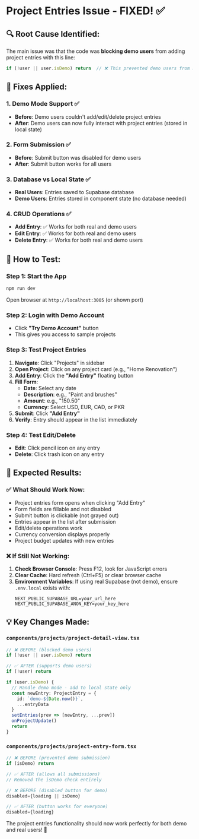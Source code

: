# Project Entries Issue - FIXED! ✅

## 🔍 **Root Cause Identified:**

The main issue was that the code was **blocking demo users** from adding project entries with this line:
```typescript
if (!user || user.isDemo) return  // ❌ This prevented demo users from adding entries
```

## 🔧 **Fixes Applied:**

### 1. **Demo Mode Support** ✅
- **Before**: Demo users couldn't add/edit/delete project entries
- **After**: Demo users can now fully interact with project entries (stored in local state)

### 2. **Form Submission** ✅
- **Before**: Submit button was disabled for demo users
- **After**: Submit button works for all users

### 3. **Database vs Local State** ✅
- **Real Users**: Entries saved to Supabase database
- **Demo Users**: Entries stored in component state (no database needed)

### 4. **CRUD Operations** ✅
- **Add Entry**: ✅ Works for both real and demo users
- **Edit Entry**: ✅ Works for both real and demo users  
- **Delete Entry**: ✅ Works for both real and demo users

## 🧪 **How to Test:**

### Step 1: Start the App
```bash
npm run dev
```
Open browser at `http://localhost:3005` (or shown port)

### Step 2: Login with Demo Account
- Click **"Try Demo Account"** button
- This gives you access to sample projects

### Step 3: Test Project Entries
1. **Navigate**: Click "Projects" in sidebar
2. **Open Project**: Click on any project card (e.g., "Home Renovation")
3. **Add Entry**: Click the **"Add Entry"** floating button
4. **Fill Form**:
   - **Date**: Select any date
   - **Description**: e.g., "Paint and brushes"
   - **Amount**: e.g., "150.50"
   - **Currency**: Select USD, EUR, CAD, or PKR
5. **Submit**: Click **"Add Entry"**
6. **Verify**: Entry should appear in the list immediately

### Step 4: Test Edit/Delete
- **Edit**: Click pencil icon on any entry
- **Delete**: Click trash icon on any entry

## 🎯 **Expected Results:**

### ✅ **What Should Work Now:**
- Project entries form opens when clicking "Add Entry"
- Form fields are fillable and not disabled
- Submit button is clickable (not grayed out)
- Entries appear in the list after submission
- Edit/delete operations work
- Currency conversion displays properly
- Project budget updates with new entries

### ❌ **If Still Not Working:**

1. **Check Browser Console**: Press F12, look for JavaScript errors
2. **Clear Cache**: Hard refresh (Ctrl+F5) or clear browser cache
3. **Environment Variables**: If using real Supabase (not demo), ensure `.env.local` exists with:
   ```
   NEXT_PUBLIC_SUPABASE_URL=your_url_here
   NEXT_PUBLIC_SUPABASE_ANON_KEY=your_key_here
   ```

## 💡 **Key Changes Made:**

### `components/projects/project-detail-view.tsx`
```typescript
// ❌ BEFORE (blocked demo users)
if (!user || user.isDemo) return

// ✅ AFTER (supports demo users)  
if (!user) return

if (user.isDemo) {
  // Handle demo mode - add to local state only
  const newEntry: ProjectEntry = {
    id: `demo-${Date.now()}`,
    ...entryData
  }
  setEntries(prev => [newEntry, ...prev])
  onProjectUpdate()
  return
}
```

### `components/projects/project-entry-form.tsx`
```typescript
// ❌ BEFORE (prevented demo submission)
if (isDemo) return

// ✅ AFTER (allows all submissions)
// Removed the isDemo check entirely

// ❌ BEFORE (disabled button for demo)
disabled={loading || isDemo}

// ✅ AFTER (button works for everyone)
disabled={loading}
```

The project entries functionality should now work perfectly for both demo and real users! 🎉
